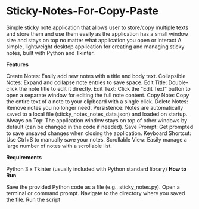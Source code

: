 # Sticky-Notes-For-Copy-Paste
Simple sticky note application  that allows user to store/copy multiple texts and store them and use them easily as the application has a small window size and stays on top no matter what application you open or interact
A simple, lightweight desktop application for creating and managing sticky notes, built with Python and Tkinter.


**Features**

Create Notes: Easily add new notes with a title and body text.
Collapsible Notes: Expand and collapse note entries to save space.
Edit Title: Double-click the note title to edit it directly.
Edit Text: Click the "Edit Text" button to open a separate window for editing the full note content.
Copy Note: Copy the entire text of a note to your clipboard with a single click.
Delete Notes: Remove notes you no longer need.
Persistence: Notes are automatically saved to a local file (sticky_notes_notes_data.json) and loaded on startup.
Always on Top: The application window stays on top of other windows by default (can be changed in the code if needed).
Save Prompt: Get prompted to save unsaved changes when closing the application.
Keyboard Shortcut: Use Ctrl+S to manually save your notes.
Scrollable View: Easily manage a large number of notes with a scrollable list.

**Requirements**

Python 3.x
Tkinter (usually included with Python standard library)
**How to Run**

Save the provided Python code as a file (e.g., sticky_notes.py).
Open a terminal or command prompt.
Navigate to the directory where you saved the file.
Run the script 
